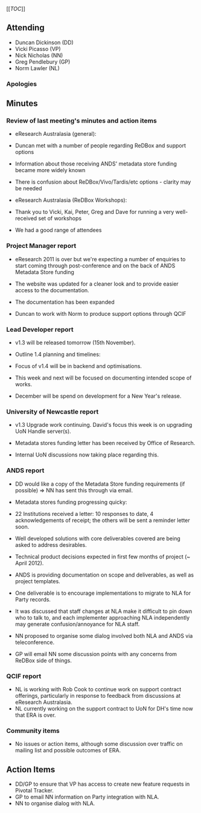 [[_TOC_]]


## []()Attending


* Duncan Dickinson (DD)
* Vicki Picasso (VP)
* Nick Nicholas (NN)
* Greg Pendlebury (GP)
* Norm Lawler (NL)

### []() Apologies



## []()Minutes

### []()Review of last meeting's minutes and action items

* eResearch Australasia (general):

 * Duncan met with a number of people regarding ReDBox and support options
 * Information about those receiving ANDS' metadata store funding became more widely known
 * There is confusion about ReDBox/Vivo/Tardis/etc options - clarity may be needed
* eResearch Australasia (ReDBox Workshops):

 * Thank you to Vicki, Kai, Peter, Greg and Dave for running a very well-received set of workshops
 * We had a good range of attendees

### []()Project Manager report

* eResearch 2011 is over but we're expecting a number of enquiries to start coming through post-conference and on the back of ANDS Metadata Store funding

 * The website was updated for a cleaner look and to provide easier access to the documentation.
 * The documentation has been expanded
* Duncan to work with Norm to produce support options through QCIF

### []()Lead Developer report

* v1.3 will be released tomorrow (15th November).

* Outline 1.4 planning and timelines:

 * Focus of v1.4 will be in backend and optimisations.

 * This week and next will be focused on documenting intended scope of works.
 * December will be spend on development for a New Year's release.


### []()University of Newcastle report

* v1.3 Upgrade work continuing. David's focus this week is on upgrading UoN Handle server(s).
* Metadata stores funding letter has been received by Office of Research.

 * Internal UoN discussions now taking place regarding this.


### []() ANDS report

* DD would like a copy of the Metadata Store funding requirements (if possible) => NN has sent this through via email.
* Metadata stores funding progressing quicky:

 * 22 Institutions received a letter: 10 responses to date, 4 acknowledgements of receipt; the others will be sent a reminder letter soon.
 * Well developed solutions with core deliverables covered are being asked to address desirables.
 * Technical product decisions expected in first few months of project (~ April 2012).
 * ANDS is providing documentation on scope and deliverables, as well as project templates.
 * One deliverable is to encourage implementations to migrate to NLA for Party records.

  * It was discussed that staff changes at NLA make it difficult to pin down who to talk to, and each implementer approaching NLA independently may generate confusion/annoyance for NLA staff.

   * NN proposed to organise some dialog involved both NLA and ANDS via teleconference.

   * GP will email NN some discussion points with any concerns from ReDBox side of things.




### []()QCIF report

* NL is working with Rob Cook to continue work on support contract offerings, particularly in response to feedback from discussions at eResearch Australasia.
* NL currently working on the support contract to UoN for DH's time now that ERA is over. 


### []() Community items

* No issues or action items, although some discussion over traffic on mailing list and possible outcomes of ERA.


## []()Action Items

* DD/GP to ensure that VP has access to create new feature requests in Pivotal Tracker.
* GP to email NN information on Party integration with NLA.
* NN to organise dialog with NLA.